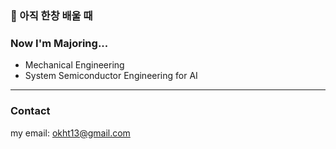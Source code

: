 ### 🌱 아직 한창 배울 때

### Now I'm Majoring...
- Mechanical Engineering
- System Semiconductor Engineering for AI
  
___
### Contact
my email: okht13@gmail.com
